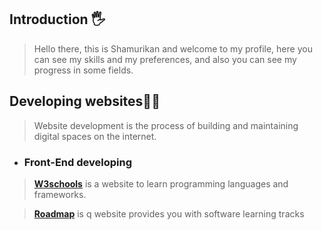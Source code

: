 ## Introduction 🖐️
> Hello there, this is Shamurikan and welcome to my profile, here you can see my skills and my preferences, and also you can see my progress in some fields.

## Developing websites🧑‍💻
> Website development is the process of building and maintaining digital spaces on the internet.

- ### Front-End developing






> [__W3schools__](https://www.w3schools.com/) is a website to learn programming languages and frameworks.

> [__Roadmap__](https://roadmap.sh/) is q website provides you with software learning tracks
